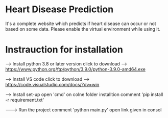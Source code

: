# Heart Disease Prediction
It's a complete website which predicts if heart disease can occur or not based on some data. Please enable the virtual environment while using it.

# Instrauction for installation
--> Install python 3.8 or later version
    click to download --> https://www.python.org/ftp/python/3.9.0/python-3.9.0-amd64.exe
    
--> Install VS code
    click to download --> https://code.visualstudio.com/docs/?dv=win

--> Install set-up
    open 'cmd' on colne folder
    installtion comment 'pip install -r requirement.txt'
    
---> Run the project
     comment 'python main.py'
     open link given in consol
